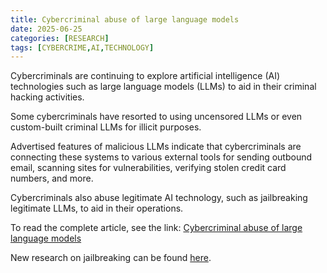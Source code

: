 ```yaml
---
title: Cybercriminal abuse of large language models
date: 2025-06-25
categories: [RESEARCH]
tags: [CYBERCRIME,AI,TECHNOLOGY]
---
```


Cybercriminals are continuing to explore artificial intelligence (AI) technologies such as large language models (LLMs) to aid in their criminal hacking activities.

Some cybercriminals have resorted to using uncensored LLMs or even custom-built criminal LLMs for illicit purposes.

Advertised features of malicious LLMs indicate that cybercriminals are connecting these systems to various external tools for sending outbound email, scanning sites for vulnerabilities, verifying stolen credit card numbers, and more.

Cybercriminals also abuse legitimate AI technology, such as jailbreaking legitimate LLMs, to aid in their operations.

To read the complete article, see the link: [Cybercriminal abuse of large language models](https://blog.talosintelligence.com/cybercriminal-abuse-of-large-language-models/)

New research on jailbreaking can be found [here](https://neuraltrust.ai/blog/echo-chamber-context-poisoning-jailbreak).